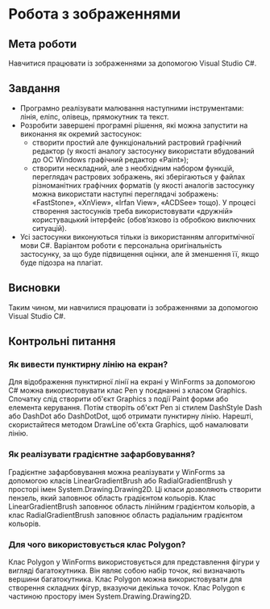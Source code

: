 # Робота з зображеннями

## Мета роботи

Навчитися працювати із зображеннями за допомогою Visual Studio C#.

## Завдання

- Програмно реалізувати малювання наступними інструментами: лінія, еліпс, олівець, прямокутник та текст.
- Розробити завершені програмні рішення, які можна запустити на виконання як окремий застосунок:
  - створити простий але функціональний растровий графічний редактор (у якості аналогу застосунку використати вбудований до ОС Windows графічний редактор «Paint»);
  - створити нескладний, але з необхідним набором функцій, переглядач растрових зображень, які зберігаються у файлах різноманітних графічних форматів (у якості аналогів застосунку можна використати наступні переглядачі зображень: «FastStone», «XnView», «Irfan View», «ACDSee» тощо). У процесі створення застосунків треба використовувати «дружній» користувацький інтерфейс (обов’язково із обробкою виключних ситуацій).
- Усі застосунки виконуються тільки із використанням алгоритмічної мови C#. Варіантом роботи є персональна оригінальність застосунку, за що буде підвищення оцінки, але й зменшення її, якщо буде підозра на плагіат.

## Висновки

Таким чином, ми навчилися працювати із зображеннями за допомогою Visual Studio C#.

## Контрольні питання

### Як вивести пунктирну лінію на екран?

Для відображення пунктирної лінії на екрані у WinForms за допомогою C# можна використовувати клас Pen у поєднанні з класом Graphics. Спочатку слід створити об'єкт Graphics з події Paint форми або елемента керування. Потім створіть об'єкт Pen зі стилем DashStyle Dash або DashDot або DashDotDot, щоб отримати пунктирну лінію. Нарешті, скористайтеся методом DrawLine об'єкта Graphics, щоб намалювати лінію.

### Як реалізувати градієнтне зафарбовування?

Градієнтне зафарбовування можна реалізувати у WinForms за допомогою класів LinearGradientBrush або RadialGradientBrush у просторі імен System.Drawing.Drawing2D. Ці класи дозволяють створити пензель, який заповнює область градієнтом кольорів. Клас LinearGradientBrush заповнює область лінійним градієнтом кольорів, а клас RadialGradientBrush заповнює область радіальним градієнтом кольорів.

### Для чого використовується клас Polygon?

Клас Polygon у WinForms використовується для представлення фігури у вигляді багатокутника. Він являє собою набір точок, які визначають вершини багатокутника. Клас Polygon можна використовувати для створення складних фігур, вказуючи декілька точок. Клас Polygon є частиною простору імен System.Drawing.Drawing2D.
